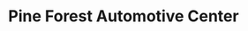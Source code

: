 ---
title: "Pine Forest Automotive Center"
url: /pensacola/pine-forest-automotive-center/
shop: Autowerkstatt
---